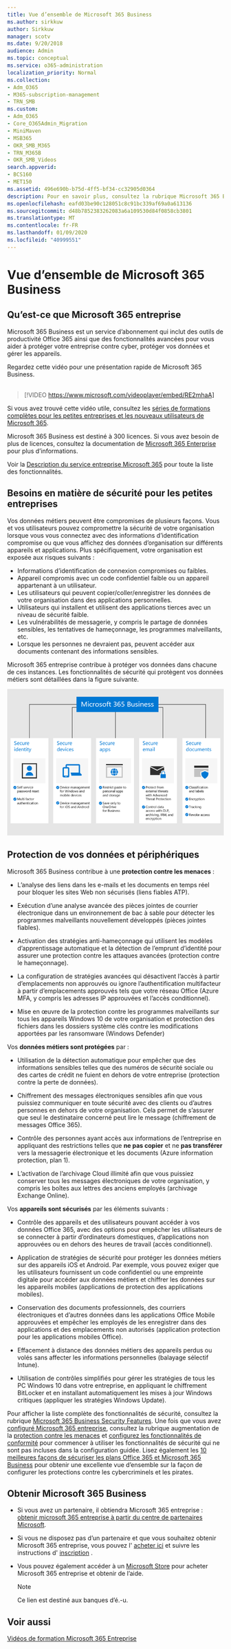 ```yaml
---
title: Vue d’ensemble de Microsoft 365 Business
ms.author: sirkkuw
author: Sirkkuw
manager: scotv
ms.date: 9/20/2018
audience: Admin
ms.topic: conceptual
ms.service: o365-administration
localization_priority: Normal
ms.collection:
- Adm_O365
- M365-subscription-management
- TRN_SMB
ms.custom:
- Adm_O365
- Core_O365Admin_Migration
- MiniMaven
- MSB365
- OKR_SMB_M365
- TRN_M365B
- OKR_SMB_Videos
search.appverid:
- BCS160
- MET150
ms.assetid: 496e690b-b75d-4ff5-bf34-cc32905d0364
description: Pour en savoir plus, consultez la rubrique Microsoft 365 Business.
ms.openlocfilehash: eafd03be90c128051c8c91bc339af69a0a613136
ms.sourcegitcommit: d48b7852383262083a6a109530d84f0858cb3801
ms.translationtype: MT
ms.contentlocale: fr-FR
ms.lasthandoff: 01/09/2020
ms.locfileid: "40999551"
---
```

# <a name="overview-of-microsoft-365-business"></a>Vue d’ensemble de Microsoft 365 Business

## <a name="what-is-microsoft-365-business"></a>Qu’est-ce que Microsoft 365 entreprise

Microsoft 365 Business est un service d’abonnement qui inclut des outils de productivité Office 365 ainsi que des fonctionnalités avancées pour vous aider à protéger votre entreprise contre cyber, protéger vos données et gérer les appareils.

Regardez cette vidéo pour une présentation rapide de Microsoft 365 Business.<br><br>

> [!VIDEO https://www.microsoft.com/videoplayer/embed/RE2mhaA] 
  
Si vous avez trouvé cette vidéo utile, consultez les [séries de formations complètes pour les petites entreprises et les nouveaux utilisateurs de Microsoft 365](https://support.office.com/article/6ab4bbcd-79cf-4000-a0bd-d42ce4d12816). 

Microsoft 365 Business est destiné à 300 licences. Si vous avez besoin de plus de licences, consultez la documentation de [Microsoft 365 Enterprise](https://go.microsoft.com/fwlink/p/?linkid=860986) pour plus d’informations.

Voir la [Description du service entreprise Microsoft 365](https://docs.microsoft.com/office365/servicedescriptions/microsoft-365-service-descriptions/microsoft-365-business-service-description) pour toute la liste des fonctionnalités.
  
## <a name="small-business-security-needs"></a>Besoins en matière de sécurité pour les petites entreprises

Vos données métiers peuvent être compromises de plusieurs façons. Vous et vos utilisateurs pouvez compromettre la sécurité de votre organisation lorsque vous vous connectez avec des informations d’identification compromise ou que vous affichez des données d’organisation sur différents appareils et applications. Plus spécifiquement, votre organisation est exposée aux risques suivants :

- Informations d’identification de connexion compromises ou faibles.
- Appareil compromis avec un code confidentiel faible ou un appareil appartenant à un utilisateur.
- Les utilisateurs qui peuvent copier/coller/enregistrer les données de votre organisation dans des applications personnelles.
- Utilisateurs qui installent et utilisent des applications tierces avec un niveau de sécurité faible.
- Les vulnérabilités de messagerie, y compris le partage de données sensibles, les tentatives de hameçonnage, les programmes malveillants, etc.
- Lorsque les personnes ne devraient pas, peuvent accéder aux documents contenant des informations sensibles.

Microsoft 365 entreprise contribue à protéger vos données dans chacune de ces instances. Les fonctionnalités de sécurité qui protègent vos données métiers sont détaillées dans la figure suivante.

![Figure illustrant la façon dont M365B protège votre entreprise.](media/m365businessvalueadd.png)

## <a name="how-your-data-and-devices-are-protected"></a>Protection de vos données et périphériques

Microsoft 365 Business contribue à une **protection contre les menaces** :

- L’analyse des liens dans les e-mails et les documents en temps réel pour bloquer les sites Web non sécurisés (liens fiables ATP).

- Exécution d’une analyse avancée des pièces jointes de courrier électronique dans un environnement de bac à sable pour détecter les programmes malveillants nouvellement développés (pièces jointes fiables). 

- Activation des stratégies anti-hameçonnage qui utilisent les modèles d’apprentissage automatique et la détection de l’emprunt d’identité pour assurer une protection contre les attaques avancées (protection contre le hameçonnage). 

- La configuration de stratégies avancées qui désactivent l’accès à partir d’emplacements non approuvés ou ignore l’authentification multifacteur à partir d’emplacements approuvés tels que votre réseau Office (Azure MFA, y compris les adresses IP approuvées et l’accès conditionnel). 

- Mise en œuvre de la protection contre les programmes malveillants sur tous les appareils Windows 10 de votre organisation et protection des fichiers dans les dossiers système clés contre les modifications apportées par les ransomware (Windows Defender)

Vos **données métiers sont protégées** par :

- Utilisation de la détection automatique pour empêcher que des informations sensibles telles que des numéros de sécurité sociale ou des cartes de crédit ne fuient en dehors de votre entreprise (protection contre la perte de données). 

- Chiffrement des messages électroniques sensibles afin que vous puissiez communiquer en toute sécurité avec des clients ou d’autres personnes en dehors de votre organisation. Cela permet de s’assurer que seul le destinataire concerné peut lire le message (chiffrement de messages Office 365).

- Contrôle des personnes ayant accès aux informations de l’entreprise en appliquant des restrictions telles que **ne pas copier** et ne **pas transférer** vers la messagerie électronique et les documents (Azure information protection, plan 1).

- L’activation de l’archivage Cloud illimité afin que vous puissiez conserver tous les messages électroniques de votre organisation, y compris les boîtes aux lettres des anciens employés (archivage Exchange Online).

Vos **appareils sont sécurisés** par les éléments suivants :

- Contrôle des appareils et des utilisateurs pouvant accéder à vos données Office 365, avec des options pour empêcher les utilisateurs de se connecter à partir d’ordinateurs domestiques, d’applications non approuvées ou en dehors des heures de travail (accès conditionnel).

- Application de stratégies de sécurité pour protéger les données métiers sur des appareils iOS et Android. Par exemple, vous pouvez exiger que les utilisateurs fournissent un code confidentiel ou une empreinte digitale pour accéder aux données métiers et chiffrer les données sur les appareils mobiles (applications de protection des applications mobiles).

- Conservation des documents professionnels, des courriers électroniques et d’autres données dans les applications Office Mobile approuvées et empêcher les employés de les enregistrer dans des applications et des emplacements non autorisés (application protection pour les applications mobiles Office).

- Effacement à distance des données métiers des appareils perdus ou volés sans affecter les informations personnelles (balayage sélectif Intune).

- Utilisation de contrôles simplifiés pour gérer les stratégies de tous les PC Windows 10 dans votre entreprise, en appliquant le chiffrement BitLocker et en installant automatiquement les mises à jour Windows critiques (appliquer les stratégies Windows Update).

Pour afficher la liste complète des fonctionnalités de sécurité, consultez la rubrique [Microsoft 365 Business Security Features](security-features.md). Une fois que vous avez [configuré Microsoft 365 entreprise](set-up.md), consultez la rubrique augmentation de la [protection contre les menaces](increase-threat-protection.md) et [configurez les fonctionnalités de conformité](set-up-compliance.md) pour commencer à utiliser les fonctionnalités de sécurité qui ne sont pas incluses dans la configuration guidée. Lisez également les [10 meilleures façons de sécuriser les plans Office 365 et Microsoft 365 Business](https://docs.microsoft.com/office365/admin/security-and-compliance/secure-your-business-data) pour obtenir une excellente vue d’ensemble sur la façon de configurer les protections contre les cybercriminels et les pirates.

## <a name="get-microsoft-365-business"></a>Obtenir Microsoft 365 Business

- Si vous avez un partenaire, il obtiendra Microsoft 365 entreprise : [obtenir microsoft 365 entreprise à partir du centre de partenaires Microsoft](get-microsoft-365-business.md#get-microsoft-365-business-from-microsoft-partner-center).

- Si vous ne disposez pas d’un partenaire et que vous souhaitez obtenir Microsoft 365 entreprise, vous pouvez l' [acheter ici](https://www.microsoft.com/microsoft-365/business) et suivre les instructions d' [inscription](sign-up.md) .

- Vous pouvez également accéder à un [Microsoft Store](https://www.microsoft.com/en-us/store/locations/find-a-store?icid=gm_fy18_hol_bopis_feature3&CustomerIntent=Consumer) pour acheter Microsoft 365 entreprise et obtenir de l’aide.

    > [!NOTE]
    > Ce lien est destiné aux banques d’é.-u.

## <a name="see-also"></a>Voir aussi

[Vidéos de formation Microsoft 365 Entreprise](https://support.office.com/article/6ab4bbcd-79cf-4000-a0bd-d42ce4d12816)
